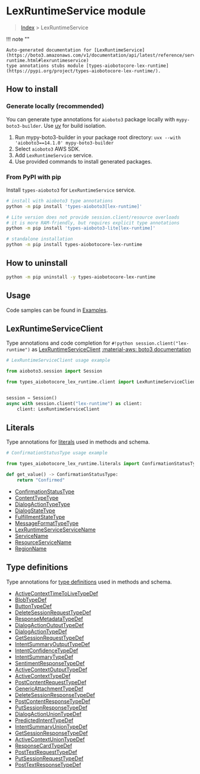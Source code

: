 # LexRuntimeService module

> [Index](../README.md) > LexRuntimeService


!!! note ""

    Auto-generated documentation for [LexRuntimeService](https://boto3.amazonaws.com/v1/documentation/api/latest/reference/services/lex-runtime.html#lexruntimeservice)
    type annotations stubs module [types-aiobotocore-lex-runtime](https://pypi.org/project/types-aiobotocore-lex-runtime/).

## How to install

### Generate locally (recommended)

You can generate type annotations for `aioboto3` package locally with `mypy-boto3-builder`.
Use [uv](https://docs.astral.sh/uv/getting-started/installation/) for build isolation.

1. Run mypy-boto3-builder in your package root directory: `uvx --with 'aioboto3==14.1.0' mypy-boto3-builder`
1. Select `aioboto3` AWS SDK.
1. Add `LexRuntimeService` service.
1. Use provided commands to install generated packages.



### From PyPI with pip

Install `types-aioboto3` for `LexRuntimeService` service.

```bash
# install with aioboto3 type annotations
python -m pip install 'types-aioboto3[lex-runtime]'

# Lite version does not provide session.client/resource overloads
# it is more RAM-friendly, but requires explicit type annotations
python -m pip install 'types-aioboto3-lite[lex-runtime]'

# standalone installation
python -m pip install types-aiobotocore-lex-runtime
```



## How to uninstall

```bash
python -m pip uninstall -y types-aiobotocore-lex-runtime
```

## Usage

Code samples can be found in [Examples](./usage.md).

## LexRuntimeServiceClient

Type annotations and code completion for  `#!python session.client("lex-runtime")` as [LexRuntimeServiceClient](./client.md)
[:material-aws: boto3 documentation](https://boto3.amazonaws.com/v1/documentation/api/latest/reference/services/lex-runtime.html#LexRuntimeService.Client)

```python
# LexRuntimeServiceClient usage example

from aioboto3.session import Session

from types_aiobotocore_lex_runtime.client import LexRuntimeServiceClient


session = Session()
async with session.client("lex-runtime") as client:
    client: LexRuntimeServiceClient
```








## Literals

Type annotations for [literals](./literals.md) used in methods and schema.

```python
# ConfirmationStatusType usage example

from types_aiobotocore_lex_runtime.literals import ConfirmationStatusType

def get_value() -> ConfirmationStatusType:
    return "Confirmed"
```

- [ConfirmationStatusType](./literals.md#confirmationstatustype)
- [ContentTypeType](./literals.md#contenttypetype)
- [DialogActionTypeType](./literals.md#dialogactiontypetype)
- [DialogStateType](./literals.md#dialogstatetype)
- [FulfillmentStateType](./literals.md#fulfillmentstatetype)
- [MessageFormatTypeType](./literals.md#messageformattypetype)
- [LexRuntimeServiceServiceName](./literals.md#lexruntimeserviceservicename)
- [ServiceName](./literals.md#servicename)
- [ResourceServiceName](./literals.md#resourceservicename)
- [RegionName](./literals.md#regionname)




## Type definitions

Type annotations for [type definitions](./type_defs.md) used in methods and schema.

- [ActiveContextTimeToLiveTypeDef](./type_defs.md#activecontexttimetolivetypedef)
- [BlobTypeDef](./type_defs.md#blobtypedef)
- [ButtonTypeDef](./type_defs.md#buttontypedef)
- [DeleteSessionRequestTypeDef](./type_defs.md#deletesessionrequesttypedef)
- [ResponseMetadataTypeDef](./type_defs.md#responsemetadatatypedef)
- [DialogActionOutputTypeDef](./type_defs.md#dialogactionoutputtypedef)
- [DialogActionTypeDef](./type_defs.md#dialogactiontypedef)
- [GetSessionRequestTypeDef](./type_defs.md#getsessionrequesttypedef)
- [IntentSummaryOutputTypeDef](./type_defs.md#intentsummaryoutputtypedef)
- [IntentConfidenceTypeDef](./type_defs.md#intentconfidencetypedef)
- [IntentSummaryTypeDef](./type_defs.md#intentsummarytypedef)
- [SentimentResponseTypeDef](./type_defs.md#sentimentresponsetypedef)
- [ActiveContextOutputTypeDef](./type_defs.md#activecontextoutputtypedef)
- [ActiveContextTypeDef](./type_defs.md#activecontexttypedef)
- [PostContentRequestTypeDef](./type_defs.md#postcontentrequesttypedef)
- [GenericAttachmentTypeDef](./type_defs.md#genericattachmenttypedef)
- [DeleteSessionResponseTypeDef](./type_defs.md#deletesessionresponsetypedef)
- [PostContentResponseTypeDef](./type_defs.md#postcontentresponsetypedef)
- [PutSessionResponseTypeDef](./type_defs.md#putsessionresponsetypedef)
- [DialogActionUnionTypeDef](./type_defs.md#dialogactionuniontypedef)
- [PredictedIntentTypeDef](./type_defs.md#predictedintenttypedef)
- [IntentSummaryUnionTypeDef](./type_defs.md#intentsummaryuniontypedef)
- [GetSessionResponseTypeDef](./type_defs.md#getsessionresponsetypedef)
- [ActiveContextUnionTypeDef](./type_defs.md#activecontextuniontypedef)
- [ResponseCardTypeDef](./type_defs.md#responsecardtypedef)
- [PostTextRequestTypeDef](./type_defs.md#posttextrequesttypedef)
- [PutSessionRequestTypeDef](./type_defs.md#putsessionrequesttypedef)
- [PostTextResponseTypeDef](./type_defs.md#posttextresponsetypedef)

